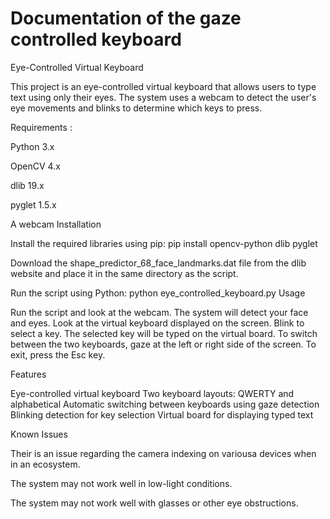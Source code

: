 
# Documentation of the gaze controlled keyboard 

Eye-Controlled Virtual Keyboard

This project is an eye-controlled virtual keyboard that allows users to type text using only their eyes. The system uses a webcam to detect the user's eye movements and blinks to determine which keys to press.

Requirements :

Python 3.x

OpenCV 4.x

dlib 19.x

pyglet 1.5.x

A webcam
Installation

Install the required libraries using pip: pip install opencv-python dlib pyglet

Download the shape_predictor_68_face_landmarks.dat file from the dlib website and place it in the same directory as the script.

Run the script using Python: python eye_controlled_keyboard.py
Usage

Run the script and look at the webcam.
The system will detect your face and eyes.
Look at the virtual keyboard displayed on the screen.
Blink to select a key.
The selected key will be typed on the virtual board.
To switch between the two keyboards, gaze at the left or right side of the screen.
To exit, press the Esc key.

Features

Eye-controlled virtual keyboard
Two keyboard layouts: QWERTY and alphabetical
Automatic switching between keyboards using gaze detection
Blinking detection for key selection
Virtual board for displaying typed text

Known Issues

Their is an issue regarding the camera indexing on variousa devices when in an ecosystem.

The system may not work well in low-light conditions.

The system may not work well with glasses or other eye obstructions.